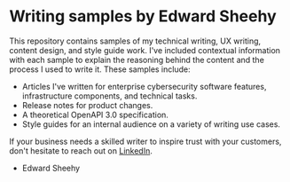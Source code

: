 # Writing samples by Edward Sheehy

This repository contains samples of my technical writing, UX writing, content design, and style guide work. I've included contextual information with each sample to explain the reasoning behind the content and the process I used to write it. These samples include:

*  Articles I've written for enterprise cybersecurity software features, infrastructure components, and technical tasks.
*  Release notes for product changes.
*  A theoretical OpenAPI 3.0 specification.
*  Style guides for an internal audience on a variety of writing use cases.

If your business needs a skilled writer to inspire trust with your customers, don't hesitate to reach out on [LinkedIn](https://www.linkedin.com/in/edward-sheehy-32999682/).

- Edward Sheehy
